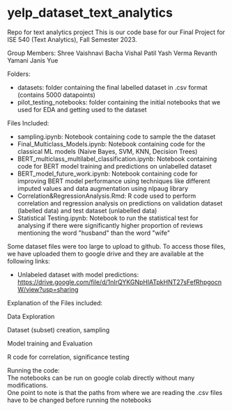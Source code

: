 # yelp_dataset_text_analytics
Repo for text analytics project
This is our code base for our Final Project for ISE 540 (Text Analytics), Fall Semester 2023. 


Group Members: 
Shree Vaishnavi Bacha 
Vishal Patil
Yash Verma
Revanth Yamani
Janis Yue 

Folders:

- datasets:  folder containing the final labelled dataset in .csv format (contains 5000 datapoints)  
- pilot_testing_notebooks: folder containing the initial notebooks that we used for EDA and getting used to the dataset   

Files Included: 

- sampling.ipynb: Notebook containing code to sample the the dataset  
- Final_Multiclass_Models.ipynb: Notebook containing code for the classical ML models (Naive Bayes, SVM, KNN, Decision Trees)   
- BERT_multiclass_multilabel_classification.ipynb: Notebook containing code for BERT model training and predictions on unlabelled dataset  
- BERT_model_future_work.ipynb: Notebook containing code for improving BERT model performance using techniques like different imputed values and data augmentation using nlpaug library  
- Correlation&RegressionAnalysis.Rmd: R code used to perform correlation and regression analysis on predictions on validation dataset (labelled data) and test dataset (unlabelled data)  
- Statistical Testing.ipynb: Notebook to run the statistical test for analysing if there were significantly higher proportion of reviews mentioning the word "husband" than the word "wife"  



Some dataset files were too large to upload to github. To access those files, we have uploaded them to google drive and they are available at the following links: 

- Unlabeled dataset with model predictions: https://drive.google.com/file/d/1nIrQYKGNpHlATpkHNT27sFefRhpgocnW/view?usp=sharing





Explanation of the Files included: 

Data Exploration

Dataset (subset) creation, sampling 

Model training and Evaluation

R code for correlation, significance testing 

Running the code:  
The notebooks can be run on google colab directly without many modifications.  
One point to note is that the paths from where we are reading the .csv files have to be changed before running the notebooks



